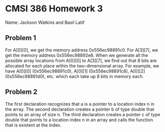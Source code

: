 # CMSI 386 Homework 3

Name: Jackson Watkins and Basil Latif

## Problem 1

For A[0][0], we get the memory address 0x556ec98891c0. For A[3][7], we get the memory address 0x556ec98892e8. When we generate all the possible array locations from A[0][0] to A[3][7], we find out that 8 bits are allocated for each place within the two-dimensional array. For example,  we have A[0][0] (0x556ec98891c0), A[0][1] (0x556ec98891c8), A[0][2] (0x556ec98891d0), etc. which each take up 8 bits in memory each.

## Problem 2

The first declaration recognizes that a is a pointer to a location index n in the array.
The second declaration creates a pointer b of type double that points to an array of size n.
The third declaration creates a pointer c of type double that points to a location index n in an array and calls the function that is existent at the index.


